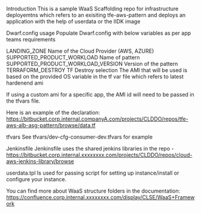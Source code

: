 Introduction
This is a sample WaaS Scaffolding repo for infrastructure deployemtns which refers to an exisiting tfe-aws-pattern and deploys an application with the help of userdata or the IIDK image

Dwarf.config usage
Populate Dwarf.config with below variables as per app teams requirements



LANDING_ZONE	Name of the Cloud Provider (AWS, AZURE)
SUPPORTED_PRODUCT_WORKLOAD	Name of pattern
SUPPORTED_PRODUCT_WORKLOAD_VERSION	Version of the pattern
TERRAFORM_DESTROY	TF Destroy selection
The AMI that will be used is based on the provided OS variable in the tf var file which refers to latest hardenend ami

If using a custom ami for a specific app, the AMI id will need to be passed in the tfvars file.

Here is an example of the declaration: https://bitbucket.corp.internal.companyA.com/projects/CLDDO/repos/tfe-aws-alb-asg-pattern/browse/data.tf

tfvars
See tfvars/dev-cfg-consumer-dev.tfvars for example

Jenkinsfile
Jenkinsfile uses the shared jenkins libraries in the repo - https://bitbucket.corp.internal.xxxxxxxx.com/projects/CLDDO/repos/cloud-aws-jenkins-library/browse

userdata.tpl
Is used for passing script for setting up instance/install or configure your instance.

You can find more about WaaS structure folders in the documentation: https://confluence.corp.internal.xxxxxxxx.com/display/CLSE/WaaS+Framework
